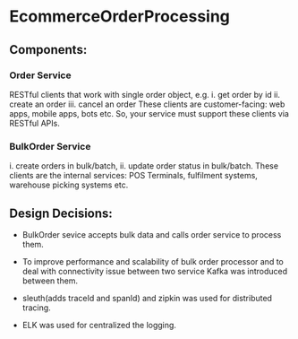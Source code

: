 # EcommerceOrderProcessing

## Components:
### Order Service
RESTful clients that work with single order object, e.g.
i. get order by id
ii. create an order
iii. cancel an order
These clients are customer-facing: web apps, mobile apps, bots etc. So, your
service must support these clients via RESTful APIs.

### BulkOrder Service
i. create orders in bulk/batch,
ii. update order status in bulk/batch.
These clients are the internal services: POS Terminals, fulfilment systems, warehouse picking systems etc.

## Design Decisions:

- BulkOrder sevice accepts bulk data and calls order service to process them.

- To improve performance and scalability of bulk order processor and to deal with connectivity issue between two service Kafka was introduced between them.

- sleuth(adds traceId and spanId) and zipkin was used for distributed tracing.

- ELK was used for centralized the logging.